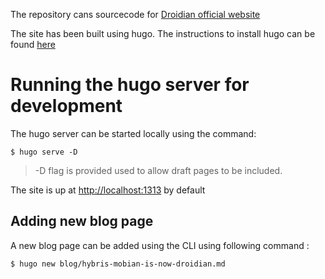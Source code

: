 The repository cans sourcecode for [Droidian official website](https://droidian.org/)

The site has been built using hugo.
The instructions to install hugo can be found [here](https://gohugo.io/getting-started/installing)

# Running the hugo server for development
The hugo server can be started locally using the command:
    
    $ hugo serve -D

> -D flag is provided used to allow draft pages to be included.

The site is up at [http://localhost:1313](http://localhost:1313) by default

## Adding new blog page
A new blog page can be added using the CLI using following command :

    $ hugo new blog/hybris-mobian-is-now-droidian.md

